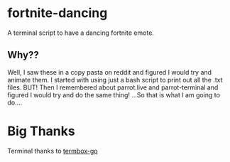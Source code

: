 # fortnite-dancing
A terminal script to have a dancing fortnite emote.

## Why??
Well, I saw these in a copy pasta on reddit and figured I would try and animate them. I started with using just a bash script to print out all the .txt files.
BUT! Then I remembered about parrot.live and parrot-terminal and figured I would try and do the same thing!
...So that is what I am going to do....

# Big Thanks

Terminal thanks to [termbox-go](https://www.github.com/nsf/termbox-go)
